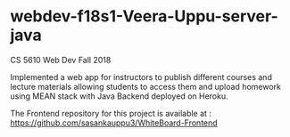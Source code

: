 # webdev-f18s1-Veera-Uppu-server-java
CS 5610 Web Dev Fall 2018 

Implemented a web app for instructors to publish different courses and lecture materials allowing students to access them and upload homework using MEAN stack with Java Backend deployed on Heroku.


The Frontend repository for this project is available at : https://github.com/sasankauppu3/WhiteBoard-Frontend
